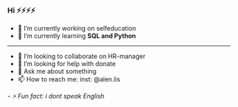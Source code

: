 ### **Hi**  ⚡⚡⚡⚡

- 🔭 I’m currently working on selfeducation
- 🌱 I’m currently learning __SQL and Python__
___
- 👯 I’m looking to collaborate on HR-manager
- 🤔 I’m looking for help with donate
- 💬 Ask me about something
- 📫 How to reach me: inst: @alen.lis

*- ⚡ Fun fact: i dont speak English*

